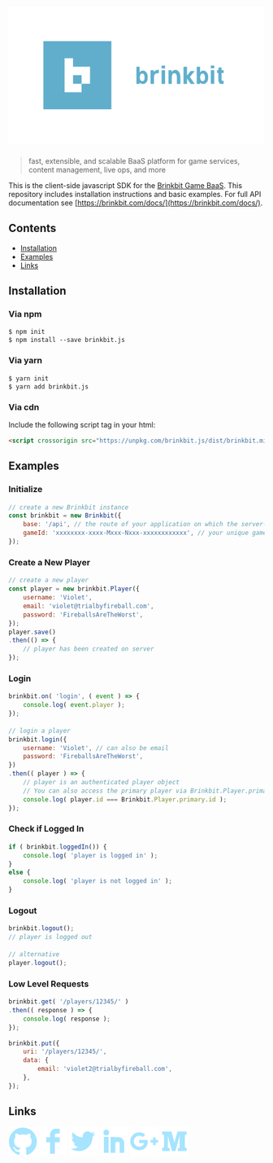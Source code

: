 # [![Brinkbit](media/header.png)](https://brinkbit.com)

> fast, extensible, and scalable BaaS platform for game services, content management, live ops, and more

This is the client-side javascript SDK for the [Brinkbit Game BaaS](https://brinkbit.com/).
This repository includes installation instructions and basic examples.
For full API documentation see [https://brinkbit.com/docs/](https://brinkbit.com/docs/).

## Contents

- [Installation](#installation)
- [Examples](#examples)
- [Links](#links)

## Installation

### Via npm

```console
$ npm init
$ npm install --save brinkbit.js
```

### Via yarn

```console
$ yarn init
$ yarn add brinkbit.js
```

### Via cdn

Include the following script tag in your html:

```html
<script crossorigin src="https://unpkg.com/brinkbit.js/dist/brinkbit.min.js"></script>
```

## Examples

### Initialize

```javascript
// create a new Brinkbit instance
const brinkbit = new Brinkbit({
    base: '/api', // the route of your application on which the server-side sdk is listening
    gameId: 'xxxxxxxx-xxxx-Mxxx-Nxxx-xxxxxxxxxxxx', // your unique game id (can be retrieved from brinkbit console)
});
```

### Create a New Player

```javascript
// create a new player
const player = new brinkbit.Player({
    username: 'Violet',
    email: 'violet@trialbyfireball.com',
    password: 'FireballsAreTheWorst',
});
player.save()
.then(() => {
    // player has been created on server
});
```

### Login

```javascript
brinkbit.on( 'login', ( event ) => {
    console.log( event.player );
});

// login a player
brinkbit.login({
    username: 'Violet', // can also be email
    password: 'FireballsAreTheWorst',
})
.then(( player ) => {
    // player is an authenticated player object
    // You can also access the primary player via Brinkbit.Player.primary
    console.log( player.id === Brinkbit.Player.primary.id );
});
```

### Check if Logged In

```javascript
if ( brinkbit.loggedIn()) {
    console.log( 'player is logged in' );
}
else {
    console.log( 'player is not logged in' );
}
```

### Logout

```javascript
brinkbit.logout();
// player is logged out

// alternative
player.logout();
```

### Low Level Requests

```javascript
brinkbit.get( '/players/12345/' )
.then(( response ) => {
    console.log( response );
});
```

```javascript
brinkbit.put({
    uri: '/players/12345/',
    data: {
        email: 'violet2@trialbyfireball.com',
    },
});
```

## Links

[![Github](media/footerGitHub.png)](https://github.com/brinkbit/)
[![Facebook](media/footerFacebook.png)](https://facebook.com/brinkbit/)
[![Twitter](media/footerTwitter.png)](https://twitter.com/brinkbit/)
[![LinkedIn](media/footerLinkedIn.png)](https://www.linkedin.com/company/brinkbit/)
[![Google Plus](media/footerGooglePlus.png)](https://google.com/+brinkbit/)
[![Medium](media/footerMedium.png)](https://medium.com/brinkbit/)
